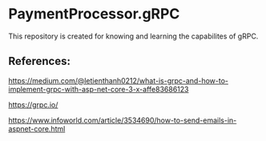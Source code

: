 # PaymentProcessor.gRPC
This repository is created for knowing and learning the capabilites of gRPC.

## References:
https://medium.com/@letienthanh0212/what-is-grpc-and-how-to-implement-grpc-with-asp-net-core-3-x-affe83686123

https://grpc.io/

https://www.infoworld.com/article/3534690/how-to-send-emails-in-aspnet-core.html
